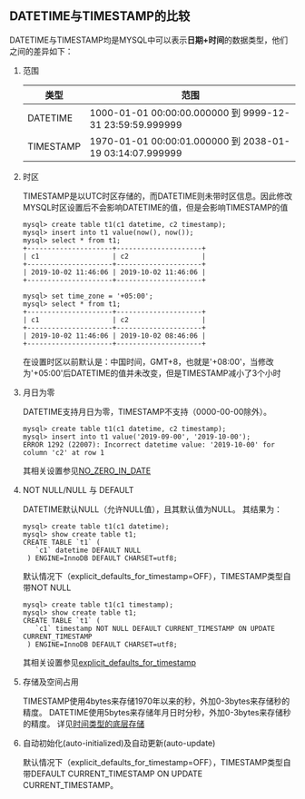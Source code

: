 ## DATETIME与TIMESTAMP的比较
DATETIME与TIMESTAMP均是MYSQL中可以表示**日期+时间**的数据类型，他们之间的差异如下：
1. 范围

    | 类型 | 范围 |
    | ---- | ---- |
    | DATETIME | 1000-01-01 00:00:00.000000 到 9999-12-31 23:59:59.999999 |
    | TIMESTAMP | 1970-01-01 00:00:01.000000 到 2038-01-19 03:14:07.999999 |
    
2. 时区

    TIMESTAMP是以UTC时区存储的，而DATETIME则未带时区信息。因此修改MYSQL时区设置后不会影响DATETIME的值，但是会影响TIMESTAMP的值
    ```
    mysql> create table t1(c1 datetime, c2 timestamp);
    mysql> insert into t1 value(now(), now());
    mysql> select * from t1;
    +---------------------+---------------------+
    | c1                  | c2                  |
    +---------------------+---------------------+
    | 2019-10-02 11:46:06 | 2019-10-02 11:46:06 |
    +---------------------+---------------------+
    
    mysql> set time_zone = '+05:00';    
    mysql> select * from t1;
    +---------------------+---------------------+
    | c1                  | c2                  |
    +---------------------+---------------------+
    | 2019-10-02 11:46:06 | 2019-10-02 08:46:06 |
    +---------------------+---------------------+
    ```
    
    在设置时区以前默认是：中国时间，GMT+8，也就是'+08:00'，当修改为'+05:00'后DATETIME的值并未改变，但是TIMESTAMP减小了3个小时
    
3. 月日为零

    DATETIME支持月日为零，TIMESTAMP不支持（0000-00-00除外）。
    ```
    mysql> create table t1(c1 datetime, c2 timestamp);
    mysql> insert into t1 value('2019-09-00', '2019-10-00');
    ERROR 1292 (22007): Incorrect datetime value: '2019-10-00' for column 'c2' at row 1
    ```
    其相关设置参见[NO_ZERO_IN_DATE](/data_types/date_time/introduce/时间类型相关设置.md#NO_ZERO_IN_DATE)
    
4. NOT NULL/NULL 与 DEFAULT

    DATETIME默认NULL（允许NULL值），且其默认值为NULL。
    其结果为：
    ```
    mysql> create table t1(c1 datetime);
    mysql> show create table t1;
    CREATE TABLE `t1` (
       `c1` datetime DEFAULT NULL
     ) ENGINE=InnoDB DEFAULT CHARSET=utf8;
    ```
    默认情况下（explicit_defaults_for_timestamp=OFF），TIMESTAMP类型自带NOT NULL
    ```
    mysql> create table t1(c1 timestamp);
    mysql> show create table t1;
    CREATE TABLE `t1` (
       `c1` timestamp NOT NULL DEFAULT CURRENT_TIMESTAMP ON UPDATE CURRENT_TIMESTAMP
     ) ENGINE=InnoDB DEFAULT CHARSET=utf8;
    ```
    其相关设置参见[explicit_defaults_for_timestamp](/data_types/date_time/introduce/时间类型相关设置.md#explicit_defaults_for_timestamp)

5. 存储及空间占用

    TIMESTAMP使用4bytes来存储1970年以来的秒，外加0-3bytes来存储秒的精度。
    DATETIME使用5bytes来存储年月日时分秒，外加0-3bytes来存储秒的精度。
    详见[时间类型的底层存储](/data_types/date_time/introduce/时间类型的底层存储.md)
    
6. 自动初始化(auto-initialized)及自动更新(auto-update)

    默认情况下（explicit_defaults_for_timestamp=OFF），TIMESTAMP类型自带DEFAULT CURRENT_TIMESTAMP ON UPDATE CURRENT_TIMESTAMP。